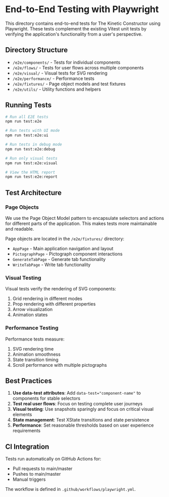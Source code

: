 # End-to-End Testing with Playwright

This directory contains end-to-end tests for The Kinetic Constructor using Playwright. These tests complement the existing Vitest unit tests by verifying the application's functionality from a user's perspective.

## Directory Structure

- `/e2e/components/` - Tests for individual components
- `/e2e/flows/` - Tests for user flows across multiple components
- `/e2e/visual/` - Visual tests for SVG rendering
- `/e2e/performance/` - Performance tests
- `/e2e/fixtures/` - Page object models and test fixtures
- `/e2e/utils/` - Utility functions and helpers

## Running Tests

```bash
# Run all E2E tests
npm run test:e2e

# Run tests with UI mode
npm run test:e2e:ui

# Run tests in debug mode
npm run test:e2e:debug

# Run only visual tests
npm run test:e2e:visual

# View the HTML report
npm run test:e2e:report
```

## Test Architecture

### Page Objects

We use the Page Object Model pattern to encapsulate selectors and actions for different parts of the application. This makes tests more maintainable and readable.

Page objects are located in the `/e2e/fixtures/` directory:

- `AppPage` - Main application navigation and layout
- `PictographPage` - Pictograph component interactions
- `GenerateTabPage` - Generate tab functionality
- `WriteTabPage` - Write tab functionality

### Visual Testing

Visual tests verify the rendering of SVG components:

1. Grid rendering in different modes
2. Prop rendering with different properties
3. Arrow visualization
4. Animation states

### Performance Testing

Performance tests measure:

1. SVG rendering time
2. Animation smoothness
3. State transition timing
4. Scroll performance with multiple pictographs

## Best Practices

1. **Use data-test attributes**: Add `data-test="component-name"` to components for stable selectors
2. **Test real user flows**: Focus on testing complete user journeys
3. **Visual testing**: Use snapshots sparingly and focus on critical visual elements
4. **State management**: Test XState transitions and state persistence
5. **Performance**: Set reasonable thresholds based on user experience requirements

## CI Integration

Tests run automatically on GitHub Actions for:
- Pull requests to main/master
- Pushes to main/master
- Manual triggers

The workflow is defined in `.github/workflows/playwright.yml`.
